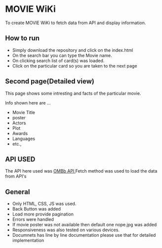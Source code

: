 <h1>MOVIE WiKi</h1>
<p>To create MOVIE WiKi to fetch data from API and display information.</p>
<h2>How to run</h2>
<ul>
  <li>Simply download the repository and click on the index.html</li>
  <li>On the search bar you can type the Movie name.</li>
  <li>On clicking search  list of card(s) was loaded.</li>
  <li>Click on the particular card so you are taken to the next page</li>
</ul>

<h2>Second page(Detailed view)</h2>
<p>This page shows some intresting and facts of the particular movie. </p>
<p>Info shown here are ...</p>
<ul>
 <li>Movie Title</li>
  <li>poster</li>
  <li>Actors</li>
  <li>Plot</li>
  <li>Awards</li>
  <li>Languages</li>
  <li>etc.,</li>
 </ul>
   
<h2>API USED</h2>

The API here used was <a href="http://www.omdbapi.com/">OMBb API </a>
Fetch method was used to load the data from API's

<h2>General</h2>
<ul>
<li>Only HTML, CSS, JS was used.</li>
  <li>Back Button was added</li>
  <li>Load more provide pagination</li>
  <li>Errors were handled</li>
  <li>If movie poster was not available then default one nope.jpg was added</li>
<li>Responsiveness was also tested on various devices.</li>
  <li>Documnets has line by line documentation please use that for detailed implementation</li>
</ul>
